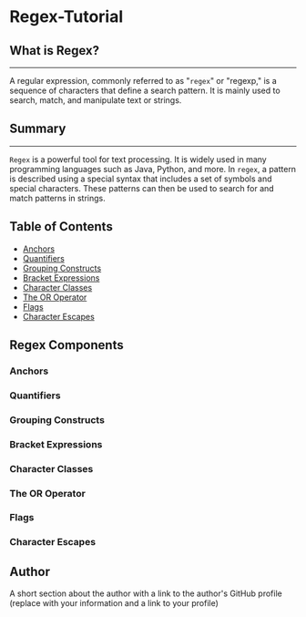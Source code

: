 # Regex-Tutorial

## What is Regex?
***

A regular expression, commonly referred to as "`regex`"  or "regexp," is a sequence of characters that define a search pattern. It is mainly used to search, match, and manipulate text or strings.

## Summary
***

`Regex` is a powerful tool for text processing. It is widely used in many programming languages such as Java, Python, and more. In `regex`, a pattern is described using a special syntax that includes a set of symbols and special characters. These patterns can then be used to search for and match patterns in strings.

## Table of Contents

- [Anchors](#anchors)
- [Quantifiers](#quantifiers)
- [Grouping Constructs](#grouping-constructs)
- [Bracket Expressions](#bracket-expressions)
- [Character Classes](#character-classes)
- [The OR Operator](#the-or-operator)
- [Flags](#flags)
- [Character Escapes](#character-escapes)

## Regex Components

### Anchors

### Quantifiers

### Grouping Constructs

### Bracket Expressions

### Character Classes

### The OR Operator

### Flags

### Character Escapes

## Author

A short section about the author with a link to the author's GitHub profile (replace with your information and a link to your profile)